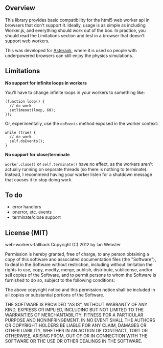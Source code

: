 Overview
---

This library provides basic compatibility for the html5 web worker api in browsers that don't support it.  Ideally, usage is as simple as including Worker.js, and everything should work out of the box.  In practice, you should read the Limitations section and test in a browser that doesn't support web workers.

This was developed for [Asterank](http://www.asterank.com/3d), where it is used so people with underpowered browsers can still enjoy the physics simulations.

Limitations
---

**No support for infinite loops in workers**

You'll have to change infinite loops in your workers to something like:

```
(function loop() {
  // do work
  setTimeout(loop, 60);
});
```

Or, experimentally, use the `doEvents` method exposed in the worker context:

```
while (true) {
  // do work
  self.doEvents();
}
```

**No support for close/terminate**

`worker.close()` or `self.terminate()` have no effect, as the workers aren't actually running on separate threads (so there is nothing to terminate).  Instead, I recommend having your worker listen for a shutdown message that causes it to stop doing work.

To do
---
- error handlers
- onerror, etc. events
- terminate/close support

License (MIT)
---
web-workers-fallback
Copyright (C) 2012 by Ian Webster

Permission is hereby granted, free of charge, to any person obtaining a copy of this software and associated documentation files (the "Software"), to deal in the Software without restriction, including without limitation the rights to use, copy, modify, merge, publish, distribute, sublicense, and/or sell copies of the Software, and to permit persons to whom the Software is furnished to do so, subject to the following conditions:

The above copyright notice and this permission notice shall be included in all copies or substantial portions of the Software.

THE SOFTWARE IS PROVIDED "AS IS", WITHOUT WARRANTY OF ANY KIND, EXPRESS OR IMPLIED, INCLUDING BUT NOT LIMITED TO THE WARRANTIES OF MERCHANTABILITY, FITNESS FOR A PARTICULAR PURPOSE AND NONINFRINGEMENT. IN NO EVENT SHALL THE AUTHORS OR COPYRIGHT HOLDERS BE LIABLE FOR ANY CLAIM, DAMAGES OR OTHER LIABILITY, WHETHER IN AN ACTION OF CONTRACT, TORT OR OTHERWISE, ARISING FROM, OUT OF OR IN CONNECTION WITH THE SOFTWARE OR THE USE OR OTHER DEALINGS IN THE SOFTWARE.
